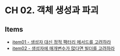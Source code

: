 # CH 02. 객체 생성과 파괴

## Items

- [item01 - 생성자 대신 정적 팩터리 메서드를 고려하라](https://github.com/5uhwann/java-EFFECTICE_JAVA/tree/main/ch02/item01)
- [item02 - 생성자에 매개변수가 많다면 빌더를 고려하라](https://github.com/5uhwann/java-EFFECTICE_JAVA/tree/main/ch02/item02)
